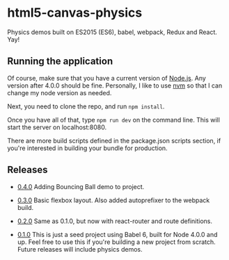 # html5-canvas-physics
Physics demos built on ES2015 (ES6), babel, webpack, Redux and React. Yay!

## Running the application
Of course, make sure that you have a current version of [Node.js](https://nodejs.org/en/).
Any version after 4.0.0 should be fine. Personally, I like to use [nvm](https://github.com/creationix/nvm) so that I can change my node version as needed.

Next, you need to clone the repo, and run `npm install`.

Once you have all of that, type `npm run dev` on the command line.
This will start the server on localhost:8080.

There are more build scripts defined in the package.json scripts section, if you're interested
in building your bundle for production.

## Releases
* [0.4.0](https://github.com/paulrenenichols/html5-canvas-physics/releases/tag/0.4.0)
Adding Bouncing Ball demo to project.

* [0.3.0](https://github.com/paulrenenichols/html5-canvas-physics/releases/tag/0.3.0)
Basic flexbox layout.
Also added autoprefixer to the webpack build.

* [0.2.0](https://github.com/paulrenenichols/html5-canvas-physics/releases/tag/0.2.0)
Same as 0.1.0, but now with react-router and route definitions.

* [0.1.0](https://github.com/paulrenenichols/html5-canvas-physics/releases/tag/0.1.0)
This is just a seed project using Babel 6, built for Node 4.0.0 and up.
Feel free to use this if you're building a new project from scratch.
Future releases will include physics demos.
